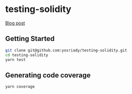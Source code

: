# testing-solidity

[Blog post](https://yos.io/2020/07/09/testing-smart-contracts/)

## Getting Started

```bash
git clone git@github.com:yosriady/testing-solidity.git
cd testing-solidity
yarn test
```

## Generating code coverage

```bash
yarn coverage
```
